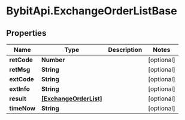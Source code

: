 # BybitApi.ExchangeOrderListBase

## Properties
Name | Type | Description | Notes
------------ | ------------- | ------------- | -------------
**retCode** | **Number** |  | [optional] 
**retMsg** | **String** |  | [optional] 
**extCode** | **String** |  | [optional] 
**extInfo** | **String** |  | [optional] 
**result** | [**[ExchangeOrderList]**](docs/ExchangeOrderList.md) |  | [optional] 
**timeNow** | **String** |  | [optional] 


